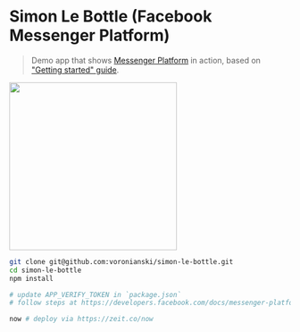 # Simon Le Bottle (Facebook Messenger Platform)

> Demo app that shows [Messenger Platform](https://developers.facebook.com/docs/messenger-platform) in action, based on ["Getting started" guide](https://developers.facebook.com/docs/messenger-platform/quickstart).

<img src="https://dl.dropboxusercontent.com/u/100463011/simon-le-bottle-demo.gif" width="300" />

```bash
git clone git@github.com:voronianski/simon-le-bottle.git
cd simon-le-bottle
npm install

# update APP_VERIFY_TOKEN in `package.json`
# follow steps at https://developers.facebook.com/docs/messenger-platform/quickstart

now # deploy via https://zeit.co/now
```

